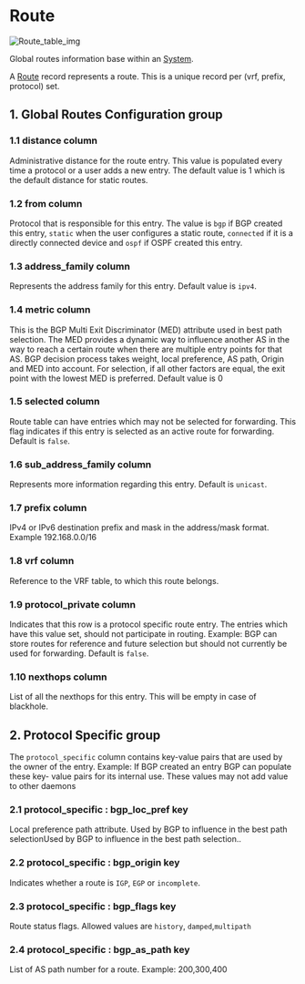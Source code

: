 # Route

![Route_table_img](http://www.plantuml.com/plantuml/img/SoWkIImgAStDuIf8JCvEJ4zLK0hApozH24bCoaajLbAevb80WkISnE9YXQ3yqf9K1HiR1OqGdPpCz8oIzABKr3nD1JixhbekBeWQlzIAaepy0kog84h2WjomItD1BD3LjGEfGU913UNYSaZDIm6v5G00)

Global routes information base within an [System](system.html).

A [Route](route.html) record represents a route. This is a unique record per (vrf,
prefix, protocol) set.

## 1. Global Routes Configuration group

### 1.1 distance column

Administrative distance for the route entry. This value is populated every time
a protocol or a user adds a new entry. The default value is 1 which is the
default distance for static routes.

### 1.2 from column

Protocol that is responsible for this entry. The value is `bgp` if BGP created
this entry, `static` when the user configures a static route, `connected` if it
is a directly connected device and `ospf` if OSPF created this entry.

### 1.3 address_family column

Represents the address family for this entry. Default value is `ipv4`.

### 1.4 metric column

This is the BGP Multi Exit Discriminator (MED) attribute used in best path
selection. The MED provides a dynamic way to influence another AS in the way to
reach a certain route when there are multiple entry points for that AS.  BGP
decision process takes weight, local preference, AS path, Origin and MED into
account.  For selection, if all other factors are equal, the exit point with the
lowest MED is preferred. Default value is 0

### 1.5 selected column

Route table can have entries which may not be selected for forwarding. This flag
indicates if this entry is selected as an active route for forwarding. Default
is `false`.

### 1.6 sub_address_family column

Represents more information regarding this entry. Default is `unicast`.

### 1.7 prefix column

IPv4 or IPv6 destination prefix and mask in the address/mask format. Example
192.168.0.0/16

### 1.8 vrf column

Reference to the VRF table, to which this route belongs.

### 1.9 protocol_private column

Indicates that this row is a protocol specific route entry. The entries which
have this value set, should not participate in routing. Example: BGP can store
routes for reference and future selection but should not currently be used for
forwarding. Default is `false`.

### 1.10 nexthops column

List of all the nexthops for this entry. This will be empty in case of
blackhole.

## 2. Protocol Specific group

The `protocol_specific` column contains key-value pairs that are used by the
owner of the entry. Example: If BGP created an entry BGP can populate these key-
value pairs for its internal use. These values may not add value to other
daemons

### 2.1 protocol_specific : bgp_loc_pref key

Local preference path attribute. Used by BGP to influence in the best path
selectionUsed by BGP to influence in the best path selection..

### 2.2 protocol_specific : bgp_origin key

Indicates whether a route is `IGP`, `EGP` or `incomplete`.

### 2.3 protocol_specific : bgp_flags key

Route status flags. Allowed values are `history`, `damped`,`multipath`

### 2.4 protocol_specific : bgp_as_path key

List of AS path number for a route. Example: 200,300,400

